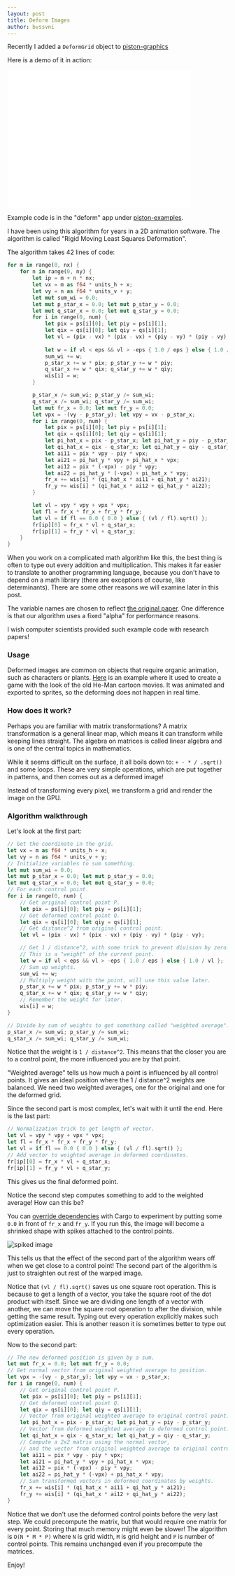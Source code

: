 ```yaml
---
layout: post
title: Deform Images
author: bvssvni
---
```


Recently I added a `DeformGrid` object to [piston-graphics](https://github.com/PistonDevelopers/graphics)

Here is a demo of it in action:

<iframe width="420" height="315" src="//www.youtube.com/embed/qW4OlBWH5Gs" frameborder="0" allowfullscreen></iframe>

Example code is in the "deform" app under [piston-examples](https://github.com/pistondevelopers/piston-examples).

I have been using this algorithm for years in a 2D animation software.
The algorithm is called "Rigid Moving Least Squares Deformation".

The algorithm takes 42 lines of code:

```Rust
for m in range(0, nx) {
    for n in range(0, ny) {
        let ip = m + n * nx;
        let vx = m as f64 * units_h + x;
        let vy = n as f64 * units_v + y;
        let mut sum_wi = 0.0;
        let mut p_star_x = 0.0; let mut p_star_y = 0.0;
        let mut q_star_x = 0.0; let mut q_star_y = 0.0;
        for i in range(0, num) {
            let pix = ps[i][0]; let piy = ps[i][1];
            let qix = qs[i][0]; let qiy = qs[i][1];
            let vl = (pix - vx) * (pix - vx) + (piy - vy) * (piy - vy);
       
            let w = if vl < eps && vl > -eps { 1.0 / eps } else { 1.0 / vl };
            sum_wi += w;
            p_star_x += w * pix; p_star_y += w * piy;
            q_star_x += w * qix; q_star_y += w * qiy;
            wis[i] = w;
        }

        p_star_x /= sum_wi; p_star_y /= sum_wi;
        q_star_x /= sum_wi; q_star_y /= sum_wi;
        let mut fr_x = 0.0; let mut fr_y = 0.0;
        let vpx = -(vy - p_star_y); let vpy = vx - p_star_x;
        for i in range(0, num) {
            let pix = ps[i][0]; let piy = ps[i][1];
            let qix = qs[i][0]; let qiy = qs[i][1];
            let pi_hat_x = pix - p_star_x; let pi_hat_y = piy - p_star_y;
            let qi_hat_x = qix - q_star_x; let qi_hat_y = qiy - q_star_y;
            let ai11 = pix * vpy - piy * vpx;
            let ai21 = pi_hat_y * vpy + pi_hat_x * vpx;
            let ai12 = pix * (-vpx) - piy * vpy;
            let ai22 = pi_hat_y * (-vpx) + pi_hat_x * vpy;
            fr_x += wis[i] * (qi_hat_x * ai11 + qi_hat_y * ai21);
            fr_y += wis[i] * (qi_hat_x * ai12 + qi_hat_y * ai22);
        }

        let vl = vpy * vpy + vpx * vpx;
        let fl = fr_x * fr_x + fr_y * fr_y;
        let vl = if fl == 0.0 { 0.0 } else { (vl / fl).sqrt() };
        fr[ip][0] = fr_x * vl + q_star_x;
        fr[ip][1] = fr_y * vl + q_star_y;
    }
}
```

When you work on a complicated math algorithm like this,
the best thing is often to type out every addition and multiplication.
This makes it far easier to translate to another programming language,
because you don't have to depend on a math library (there are exceptions of course, like determinants).
There are some other reasons we will examine later in this post.

The variable names are chosen to reflect [the original paper](https://github.com/PistonDevelopers/graphics/issues/625).
One difference is that our algorithm uses a fixed "alpha" for performance reasons.

I wish computer scientists provided such example code with research papers!

### Usage

Deformed images are common on objects that require organic animation, such as characters or plants.
[Here](https://www.youtube.com/watch?v=8w11OsruvZw) is an example where it used to create a game
with the look of the old He-Man cartoon movies.
It was animated and exported to sprites, so the deforming does not happen in real time.

### How does it work?

Perhaps you are familiar with matrix transformations?
A matrix transformation is a general linear map,
which means it can transform while keeping lines straight.
The algebra on matrices is called linear algebra and is one of the central topics in mathematics.

While it seems difficult on the surface, it all boils down to: `+ - * / .sqrt()` and some loops.
These are very simple operations, which are put together in patterns, and then comes out as a deformed image!

Instead of transforming every pixel, we transform a grid and render the image on the GPU.

### Algorithm walkthrough

Let's look at the first part:

```Rust
// Get the coordinate in the grid.
let vx = m as f64 * units_h + x;
let vy = n as f64 * units_v + y;
// Initialize variables to sum something.
let mut sum_wi = 0.0;
let mut p_star_x = 0.0; let mut p_star_y = 0.0;
let mut q_star_x = 0.0; let mut q_star_y = 0.0;
// For each control point.
for i in range(0, num) {
    // Get original control point P.
    let pix = ps[i][0]; let piy = ps[i][1];
    // Get deformed control point Q.
    let qix = qs[i][0]; let qiy = qs[i][1];
    // Get distance^2 from original control point.
    let vl = (pix - vx) * (pix - vx) + (piy - vy) * (piy - vy);

    // Get 1 / distance^2, with some trick to prevent division by zero.
    // This is a "weight" of the current point.
    let w = if vl < eps && vl > -eps { 1.0 / eps } else { 1.0 / vl };
    // Sum up weights.
    sum_wi += w;
    // Multiply weight with the point, will use this value later.
    p_star_x += w * pix; p_star_y += w * piy;
    q_star_x += w * qix; q_star_y += w * qiy;
    // Remember the weight for later.
    wis[i] = w;
}

// Divide by sum of weights to get something called "weighted average".
p_star_x /= sum_wi; p_star_y /= sum_wi;
q_star_x /= sum_wi; q_star_y /= sum_wi;
```

Notice that the weight is `1 / distance^2`.
This means that the closer you are to a control point,
the more influenced you are by that point.

"Weighted average" tells us how much a point is influenced by all control points.
It gives an ideal position where the 1 / distance^2 weights are balanced.
We need two weighted averages, one for the original and one for the deformed grid.

Since the second part is most complex, let's wait with it until the end.
Here is the last part:

```Rust
// Normalization trick to get length of vector.
let vl = vpy * vpy + vpx * vpx;
let fl = fr_x * fr_x + fr_y * fr_y;
let vl = if fl == 0.0 { 0.0 } else { (vl / fl).sqrt() };
// Add vector to weighted average in deformed coordinates.
fr[ip][0] = fr_x * vl + q_star_x;
fr[ip][1] = fr_y * vl + q_star_y;
```

This gives us the final deformed point.

Notice the second step computes something to add to the weighted average!
How can this be?

You can [override dependencies](https://github.com/PistonDevelopers/piston/issues/482)
with Cargo to experiment by putting some `0.0` in front of `fr_x` and `fr_y`.
If you run this, the image will become a shrinked shape with spikes attached to the control points.

![spiked image](http://i.imgur.com/JR1JAwl.png)

This tells us that the effect of the second part
of the algorithm wears off when we get close to a control point!
The second part of the algorithm is just to straighten out rest of the warped image.

Notice that `(vl / fl).sqrt()` saves us one square root operation.
This is because to get a length of a vector, you take the square root
of the dot product with itself.
Since we are dividing one length of a vector with another,
we can move the square root operation to after the division,
while getting the same result.
Typing out every operation explicitly makes such optimization easier.
This is another reason it is sometimes better to type out every operation.

Now to the second part:

```Rust
// The new deformed position is given by a sum.
let mut fr_x = 0.0; let mut fr_y = 0.0;
// Get normal vector from original weighted average to position.
let vpx = -(vy - p_star_y); let vpy = vx - p_star_x;
for i in range(0, num) {
    // Get original control point P.
    let pix = ps[i][0]; let piy = ps[i][1];
    // Get deformed control point Q.
    let qix = qs[i][0]; let qiy = qs[i][1];
    // Vector from original weighted average to original control point.
    let pi_hat_x = pix - p_star_x; let pi_hat_y = piy - p_star_y;
    // Vector from deformed weighted average to deformed control point.
    let qi_hat_x = qix - q_star_x; let qi_hat_y = qiy - q_star_y;
    // Compute a 2x2 matrix using the normal vector,
    // and the vector from original weighted average to original control point.
    let ai11 = pix * vpy - piy * vpx;
    let ai21 = pi_hat_y * vpy + pi_hat_x * vpx;
    let ai12 = pix * (-vpx) - piy * vpy;
    let ai22 = pi_hat_y * (-vpx) + pi_hat_x * vpy;
    // Sum transformed vectors in deformed coordinates by weights.
    fr_x += wis[i] * (qi_hat_x * ai11 + qi_hat_y * ai21);
    fr_y += wis[i] * (qi_hat_x * ai12 + qi_hat_y * ai22);
}
```

Notice that we don't use the deformed control points before the very last step.
We could precompute the matrix, but that would require one matrix for every point.
Storing that much memory might even be slower!
The algorithm is `O(N * M * P)` where `N` is grid width, `M` is grid height and `P` is number of control points.
This remains unchanged even if you precompute the matrices.

Enjoy!
